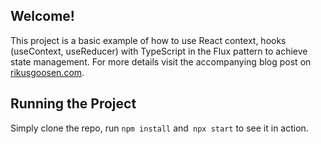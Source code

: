 ## Welcome!
This project is a basic example of how to use React context, hooks (useContext, useReducer)
 with TypeScript in the Flux pattern to achieve state management. For more details visit the 
 accompanying blog post on [rikusgoosen.com](https://rikusgoosen.com).

## Running the Project

Simply clone the repo, run `npm install` and` npx start` to see it in action.